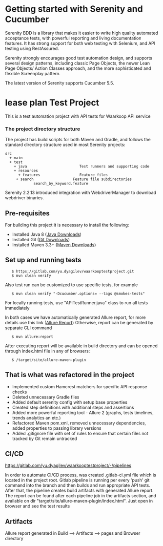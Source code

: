 # Getting started with Serenity and Cucumber

Serenity BDD is a library that makes it easier to write high quality automated acceptance tests, with powerful reporting and living documentation features. It has strong support for both web testing with Selenium, and API testing using RestAssured.

Serenity strongly encourages good test automation design, and supports several design patterns, including classic Page Objects, the newer Lean Page Objects/ Action Classes approach, and the more sophisticated and flexible Screenplay pattern.

The latest version of Serenity supports Cucumber 5.5.

# lease plan Test Project

This is a test automation project with API tests for Waarkoop API service


### The project directory structure
The project has build scripts for both Maven and Gradle, and follows the standard directory structure used in most Serenity projects:
```Gherkin
src
  + main
  + test
    + java                        Test runners and supporting code
    + resources
      + features                  Feature files
     + search                  Feature file subdirectories 
             search_by_keyword.feature
```

Serenity 2.2.13 introduced integration with WebdriverManager to download webdriver binaries.


## Pre-requisites

For building this project it is necessary to install the following:

- Installed Java 8 ([Java Downloads](http://jdk.java.net/java-se-ri/8-MR3))
- Installed Git ([Git Downloads](https://git-scm.com/downloads))
- Installed Maven 3.3+ ([Maven Downloads](https://maven.apache.org/download.cgi))

## Set up and running tests

```
   $ https://gitlab.com/yu.dyagilev/waarkooptestproject.git
   $ mvn clean verify
```
Also test run can be customized to use specific tests, for example

```
   $ mvn clean verify "-Dcucumber.options= --tags @smokes-tests"
```
For locally running tests, use "APITestRunner.java" class to run all tests immediately

In both cases we have automatically generated Allure report, for more details use this link
([Allure Report](https://docs.qameta.io/allure/))
Otherwise, report can be generated by separate CLI command

```
   $ mvn allure:report
```
After executing report will be available in build directory and can be opened through index.html file in any of browsers:
```
   $ /target/site/allure-maven-plugin
```

## That is what was refactored in the project

- Implemented custom Hamcrest matchers for specific API response checks
- Deleted unnecessary Gradle files
- Added default serenity config with setup base properties
- Created step definitions with additional steps and assertions
- Added more powerful reporting tool - Allure 2 (graphs, tests timelines, trends analytics an etc.)
- Refactored Maven pom.xml, removed unnecessary dependencies, added properties to passing library versions
- Added .gitignore file with set of rules to ensure that certain files not tracked by Git remain untracked

## CI/CD

https://gitlab.com/yu.dyagilev/waarkooptestproject/-/pipelines

In order to automate CI/CD process, was created .gitlab-ci.yml file which is located in the project root.
Gitlab pipeline is running per every 'push' git command into the branch and then builds and run appropriate API tests.
After that, the pipeline creates build artifacts with generated Allure report. The report can be found after each pipeline job in the artifacts section,
and available on dir "target/site/allure-maven-plugin/index.html". Just open in browser and see the test results

## Artifacts

Allure report generated in Build --> Artifacts --> pages and Browser directory
